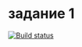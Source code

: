 # задание 1
[![Build status](https://ci.appveyor.com/api/projects/status/47ecxm079iy6qhaf?svg=true)](https://ci.appveyor.com/project/VyacheslavMiroshnik/ahjs-4-1)
